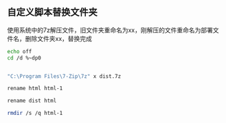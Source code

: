 ## 自定义脚本替换文件夹
使用系统中的7z解压文件，旧文件夹重命名为xx，刚解压的文件重命名为部署文件名，删除文件夹xx，替换完成

```bash
echo off
cd /d %~dp0


"C:\Program Files\7-Zip\7z" x dist.7z 

rename html html-1

rename dist html

rmdir /s /q html-1 
```
